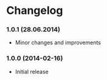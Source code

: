 Changelog
=========

### 1.0.1 (28.06.2014)

* Minor changes and improvements

### 1.0.0 (2014-02-16)

* Initial release

